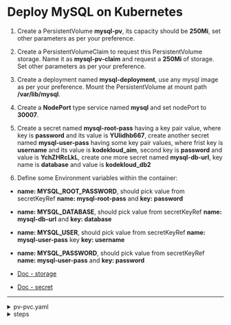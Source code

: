 # Deploy MySQL on Kubernetes

1. Create a PersistentVolume **mysql-pv**, its capacity should be **250Mi**, set other parameters as per your preference.

2. Create a PersistentVolumeClaim to request this PersistentVolume storage. Name it as **mysql-pv-claim** and request a **250Mi** of storage. Set other parameters as per your preference.

3. Create a deployment named **mysql-deployment**, use any mysql image as per your preference. Mount the PersistentVolume at mount path **/var/lib/mysql**.

4. Create a **NodePort** type service named **mysql** and set nodePort to **30007**.

5. Create a secret named **mysql-root-pass** having a key pair value, where key is **password** and its value is **YUIidhb667**, create another secret named **mysql-user-pass** having some key pair values, where frist key is **username** and its value is **kodekloud_aim**, second key is **password** and value is **YchZHRcLkL**, create one more secret named **mysql-db-url**, key name is **database** and value is **kodekloud_db2**

6. Define some Environment variables within the container:
  - **name: MYSQL_ROOT_PASSWORD**, should pick value from secretKeyRef **name: mysql-root-pass** and **key: password**
  - **name: MYSQL_DATABASE**, should pick value from secretKeyRef **name: mysql-db-url** and **key: database**
  - **name: MYSQL_USER**, should pick value from secretKeyRef **name: mysql-user-pass** key **key: username**
  - **name: MYSQL_PASSWORD**, should pick value from secretKeyRef **name: mysql-user-pass** and **key: password**

- [Doc - storage](https://kubernetes.io/docs/tasks/configure-pod-container/configure-persistent-volume-storage/)
- [Doc - secret](https://kubernetes.io/docs/tasks/inject-data-application/distribute-credentials-secure/#define-a-container-environment-variable-with-data-from-a-single-secret)
---


<details>
<summary>pv-pvc.yaml</summary>

```yaml
---
apiVersion: v1
kind: PersistentVolume
metadata:
  name: mysql-pv
  labels:
    type: local
spec:
  storageClassName: manual
  capacity:
    storage: 250Mi
  accessModes:
    - ReadWriteOnce
  hostPath:
    path: "/mysql-data"

---
apiVersion: v1
kind: PersistentVolumeClaim
metadata:
  name: mysql-pv-claim
spec:
  storageClassName: manual
  accessModes:
    - ReadWriteOnce
  resources:
    requests:
      storage: 250Mi
```
</details>

<details>
<summary>steps</summary>

  #### create a storage
  ```bash
  kubectl apply -f pv-pvc.yaml
  ```

  #### kubectl get pv,pvc
    NAME                        CAPACITY   ACCESS MODES   RECLAIM POLICY   STATUS   CLAIM                    STORAGECLASS   REASON   AGE
    persistentvolume/mysql-pv   250Mi      RWO            Retain           Bound    default/mysql-pv-claim   manual                  53s

    NAME                                   STATUS   VOLUME     CAPACITY   ACCESS MODES   STORAGECLASS   AGE
    persistentvolumeclaim/mysql-pv-claim   Bound    mysql-pv   250Mi      RWO            manual         53s

  #### create a secret
  ```bash
  kubectl create secret generic mysql-root-pass --from-literal=password=YUIidhb667
  kubectl create secret generic mysql-user-pass --from-literal=username=kodekloud_aim --from-literal=password=YchZHRcLkL
  kubectl create secret generic mysql-db-url --from-literal=database=kodekloud_db2
  ```

  #### Create a deployment and service
  ```bash
  kubectl create deployment mysql-deployment --port 3306 --image mysql:latest --dry-run=client -oyaml > mysql.yaml

  kubectl create service nodeport mysql --tcp=3306:3306 --node-port=30007 --dry-run=client -oyaml >> mysql.yaml
  ```
  ```yaml
  apiVersion: apps/v1
  kind: Deployment
  metadata:
    creationTimestamp: null
    labels:
      app: mysql-deployment
    name: mysql-deployment
  spec:
    replicas: 1
    selector:
      matchLabels:
        app: mysql-deployment
    strategy: {}
    template:
      metadata:
        creationTimestamp: null
        labels:
          app: mysql-deployment
      spec:
        volumes:
        - name: mysql-data
          persistentVolumeClaim:
            claimName: mysql-pv-claim
        containers:
        - image: mysql:latest
          name: mysql
          ports:
          - containerPort: 3306
          volumeMounts:
          - name: mysql-data
            mountPath: /var/lib/mysql
          env:
          - name: MYSQL_ROOT_PASSWORD
            valueFrom:
              secretKeyRef:
                name: mysql-root-pass
                key: password
          - name: MYSQL_DATABASE
            valueFrom:
              secretKeyRef:
                name: mysql-db-url
                key: database
          - name: MYSQL_USER
            valueFrom:
              secretKeyRef:
                name: mysql-user-pass
                key: username
          - name: MYSQL_PASSWORD
            valueFrom:
              secretKeyRef:
                name: mysql-user-pass
                key: password
  ---
  apiVersion: v1
  kind: Service
  metadata:
    creationTimestamp: null
    labels:
      app: mysql-deployment
    name: mysql
  spec:
    ports:
    - name: 3306-3306
      nodePort: 30007
      port: 3306
      protocol: TCP
      targetPort: 3306
    selector:
      app: mysql-deployment
    type: NodePort
  status:
    loadBalancer: {}
  ```

  #### kubectl get all
    NAME                                    READY   STATUS    RESTARTS   AGE
    pod/mysql-deployment-568f88bc5d-b4s5q   1/1     Running   0          37s

    NAME                 TYPE        CLUSTER-IP     EXTERNAL-IP   PORT(S)          AGE
    service/kubernetes   ClusterIP   10.96.0.1      <none>        443/TCP          33m
    service/mysql        NodePort    10.96.76.206   <none>        3306:30007/TCP   37s

    NAME                               READY   UP-TO-DATE   AVAILABLE   AGE
    deployment.apps/mysql-deployment   1/1     1            1           37s

    NAME                                          DESIRED   CURRENT   READY   AGE
    replicaset.apps/mysql-deployment-568f88bc5d   1         1         1       37s


  #### Testing
  ```bash
  kubectl exec -it mysql-deployment-568f88bc5d-b4s5q -- sh
  
  sh-5.1# mysql -u kodekloud_aim -p"YchZHRcLkL"

  mysql> show databases;
  ```
</details>